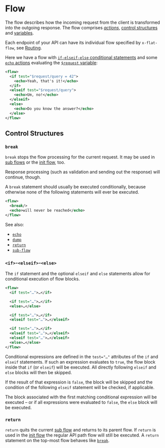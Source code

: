 # Flow

The flow describes how the incoming request from the client is transformed into the outgoing response.
The flow comprises [_actions_](actions/README.md), [control structures](#control-structures) and [variables](variables.md).

Each endpoint of your API can have its individual flow specified by `x-flat-flow`, see [Routing](OpenAPI/routing.md).

Here we have a flow with [`if-elseif-else` conditional statements](#less-than-if-greater-than-less-than-elseif-greater-than-less-than-else-greater-than) and some [`echo` actions](actions/echo.md) evaluating the [`$request` variable](variables.md):

```xml
<flow>
  <if test="$request/query = 42">
    <echo>Yeah, that's it!</echo>
  </if>
  <elseif test="$request/query">
    <echo>Um, no!</echo>
  </elseif>
  <else>
    <echo>Do you know the answer?</echo>
  </else>
</flow>
```



## Control Structures

### `break`

`break` stops the flow processing for the current request. It may be used in
[sub flows](actions/sub-flow.md) or the [init flow](OpenAPI/routing.md#init-flow), too.

Response processing (such as validation and sending out the response) will
continue, though.

A `break` statement should usually be executed conditionally, because otherwise
none of the following statements will ever be executed.


```xml
<flow>
  <break/>
  <echo>will never be reached</echo>
</flow>
```

See also:
 * [`echo`](actions/echo.md)
 * [`dump`](actions/dump.md)
 * [`return`](#return)
 * [`sub-flow`](actions/sub-flow.md)


### `<if>`-`<elseif>`-`<else>`

The `if` statement and the optional `elseif` and `else` statements allow for conditional execution of flow blocks.

```xml
<flow>
  <if test="…">…</if>

  <if test="…">…</if>
  <else>…</else>

  <if test="…">…</if>
  <elseif test="…">…</elseif>

  <if test="…">…</if>
  <elseif test="…">…</elseif>
  <elseif test="…">…</elseif>
  <else>…</else>
</flow>
```

Conditional expressions are defined in the `test="…"` attributes of the `if` and `elseif` statements.
If such an expression evaluates to `true`, the flow block inside that `if` (or `elseif`) will be executed. All directly following `elseif` and `else` blocks will then be skipped.

If the result of that expression is `false`, the block will be skipped and the condition of the following `elseif` statement will be checked, if applicable.

The block associated with the first matching conditional expression will be executed – or if all  expressions were evaluated to `false`, the `else` block will be executed.

### `return`

`return` quits the current [sub flow](actions/sub-flow.md) and returns to its parent flow.
If `return` is used in the [init flow](OpenAPI/routing.md#init-flow) the regular API path flow will still be executed.
A `return` statement on the top-most flow behaves like [`break`](#break).
